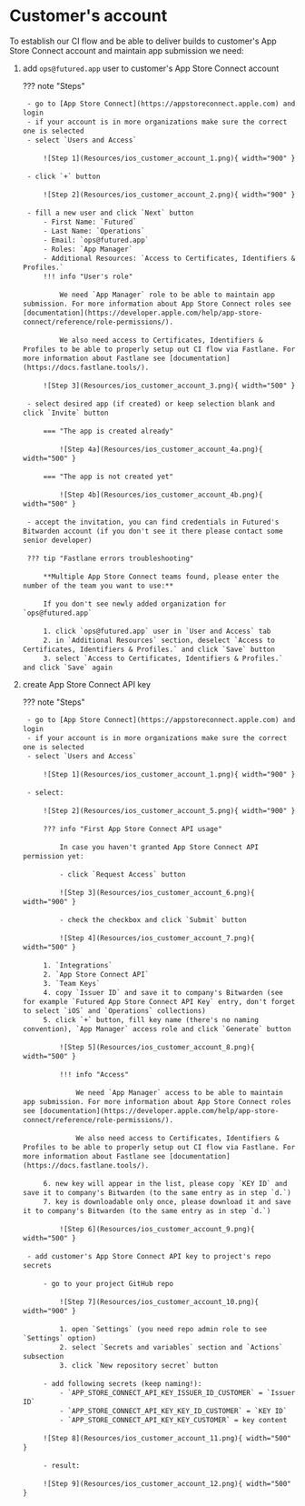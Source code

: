 # Customer's account

To establish our CI flow and be able to deliver builds to customer's App Store Connect account and maintain app submission we need:
    
1. add `ops@futured.app` user to customer's App Store Connect account

    ??? note "Steps"
    
        - go to [App Store Connect](https://appstoreconnect.apple.com) and login
        - if your account is in more organizations make sure the correct one is selected
        - select `Users and Access`

            ![Step 1](Resources/ios_customer_account_1.png){ width="900" }

        - click `+` button

            ![Step 2](Resources/ios_customer_account_2.png){ width="900" }

        - fill a new user and click `Next` button
            - First Name: `Futured`
            - Last Name: `Operations`
            - Email: `ops@futured.app`
            - Roles: `App Manager`
            - Additional Resources: `Access to Certificates, Identifiers & Profiles.`
            !!! info "User's role"

                We need `App Manager` role to be able to maintain app submission. For more information about App Store Connect roles see [documentation](https://developer.apple.com/help/app-store-connect/reference/role-permissions/).
                
                We also need access to Certificates, Identifiers & Profiles to be able to properly setup out CI flow via Fastlane. For more information about Fastlane see [documentation](https://docs.fastlane.tools/).

            ![Step 3](Resources/ios_customer_account_3.png){ width="500" }

        - select desired app (if created) or keep selection blank and click `Invite` button

            === "The app is created already"

                ![Step 4a](Resources/ios_customer_account_4a.png){ width="500" }

            === "The app is not created yet"

                ![Step 4b](Resources/ios_customer_account_4b.png){ width="500" }
        
        - accept the invitation, you can find credentials in Futured's Bitwarden account (if you don't see it there please contact some senior developer)
        
        ??? tip "Fastlane errors troubleshooting"

            **Multiple App Store Connect teams found, please enter the number of the team you want to use:**

            If you don't see newly added organization for `ops@futured.app`

            1. click `ops@futured.app` user in `User and Access` tab
            2. in `Additional Resources` section, deselect `Access to Certificates, Identifiers & Profiles.` and click `Save` button
            3. select `Access to Certificates, Identifiers & Profiles.` and click `Save` again

2. create App Store Connect API key

    ??? note "Steps"
    
        - go to [App Store Connect](https://appstoreconnect.apple.com) and login
        - if your account is in more organizations make sure the correct one is selected
        - select `Users and Access`

            ![Step 1](Resources/ios_customer_account_1.png){ width="900" }
            
        - select:
        
            ![Step 2](Resources/ios_customer_account_5.png){ width="900" }
            
            ??? info "First App Store Connect API usage"
            
                In case you haven't granted App Store Connect API permission yet:
        
                - click `Request Access` button
        
                ![Step 3](Resources/ios_customer_account_6.png){ width="900" }
            
                - check the checkbox and click `Submit` button 
            
                ![Step 4](Resources/ios_customer_account_7.png){ width="500" }
        
            1. `Integrations`
            2. `App Store Connect API`
            3. `Team Keys`
            4. copy `Issuer ID` and save it to company's Bitwarden (see for example `Futured App Store Connect API Key` entry, don't forget to select `iOS` and `Operations` collections)
            5. click `+` button, fill key name (there's no naming convention), `App Manager` access role and click `Generate` button
            
                ![Step 5](Resources/ios_customer_account_8.png){ width="500" }
                
                !!! info "Access"

                    We need `App Manager` access to be able to maintain app submission. For more information about App Store Connect roles see [documentation](https://developer.apple.com/help/app-store-connect/reference/role-permissions/).
                
                    We also need access to Certificates, Identifiers & Profiles to be able to properly setup out CI flow via Fastlane. For more information about Fastlane see [documentation](https://docs.fastlane.tools/).
            
            6. new key will appear in the list, please copy `KEY ID` and save it to company's Bitwarden (to the same entry as in step `d.`)
            7. key is downloadable only once, please download it and save it to company's Bitwarden (to the same entry as in step `d.`)
            
                ![Step 6](Resources/ios_customer_account_9.png){ width="500" }
                
        - add customer's App Store Connect API key to project's repo secrets
        
            - go to your project GitHub repo

                ![Step 7](Resources/ios_customer_account_10.png){ width="900" }
            
                1. open `Settings` (you need repo admin role to see `Settings` option)
                2. select `Secrets and variables` section and `Actions` subsection
                3. click `New repository secret` button
            
            - add following secrets (keep naming!):
                - `APP_STORE_CONNECT_API_KEY_ISSUER_ID_CUSTOMER` = `Issuer ID`
                - `APP_STORE_CONNECT_API_KEY_KEY_ID_CUSTOMER` = `KEY ID`
                - `APP_STORE_CONNECT_API_KEY_KEY_CUSTOMER` = key content
            
            ![Step 8](Resources/ios_customer_account_11.png){ width="500" }
            
            - result:

            ![Step 9](Resources/ios_customer_account_12.png){ width="500" }
